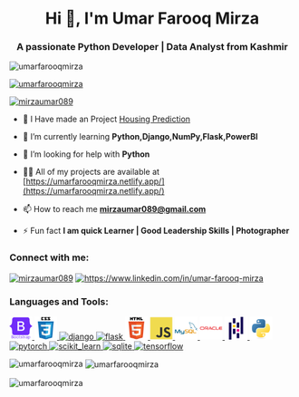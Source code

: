 <h1 align="center">Hi 👋, I'm Umar Farooq Mirza</h1>
<h3 align="center">A passionate Python Developer | Data Analyst from Kashmir</h3>

<p align="left"> <img src="https://komarev.com/ghpvc/?username=umarfarooqmirza&label=Profile%20views&color=0e75b6&style=flat" alt="umarfarooqmirza" /> </p>

<p align="left"> <a href="https://github.com/ryo-ma/github-profile-trophy"><img src="https://github-profile-trophy.vercel.app/?username=umarfarooqmirza" alt="umarfarooqmirza" /></a> </p>

<p align="left"> <a href="https://twitter.com/mirzaumar089" target="blank"><img src="https://img.shields.io/twitter/follow/mirzaumar089?logo=twitter&style=for-the-badge" alt="mirzaumar089" /></a> </p>

- 🔭 I Have made an Project [Housing Prediction](https://github.com/UmarFarooqMirza/HRP)

- 🌱 I’m currently learning **Python,Django,NumPy,Flask,PowerBI**

- 🤝 I’m looking for help with **Python**

- 👨‍💻 All of my projects are available at [https://umarfarooqmirza.netlify.app/](https://umarfarooqmirza.netlify.app/)

- 📫 How to reach me **mirzaumar089@gmail.com**

- ⚡ Fun fact **I am quick Learner | Good Leadership Skills | Photographer**

<h3 align="left">Connect with me:</h3>
<p align="left">
<a href="https://twitter.com/mirzaumar089" target="blank"><img align="center" src="https://raw.githubusercontent.com/rahuldkjain/github-profile-readme-generator/master/src/images/icons/Social/twitter.svg" alt="mirzaumar089" height="30" width="40" /></a>
<a href="https://linkedin.com/in/https://www.linkedin.com/in/umar-farooq-mirza" target="blank"><img align="center" src="https://raw.githubusercontent.com/rahuldkjain/github-profile-readme-generator/master/src/images/icons/Social/linked-in-alt.svg" alt="https://www.linkedin.com/in/umar-farooq-mirza" height="30" width="40" /></a>
</p>

<h3 align="left">Languages and Tools:</h3>
<p align="left"> <a href="https://getbootstrap.com" target="_blank" rel="noreferrer"> <img src="https://raw.githubusercontent.com/devicons/devicon/master/icons/bootstrap/bootstrap-plain-wordmark.svg" alt="bootstrap" width="40" height="40"/> </a> <a href="https://www.w3schools.com/css/" target="_blank" rel="noreferrer"> <img src="https://raw.githubusercontent.com/devicons/devicon/master/icons/css3/css3-original-wordmark.svg" alt="css3" width="40" height="40"/> </a> <a href="https://www.djangoproject.com/" target="_blank" rel="noreferrer"> <img src="https://cdn.worldvectorlogo.com/logos/django.svg" alt="django" width="40" height="40"/> </a> <a href="https://flask.palletsprojects.com/" target="_blank" rel="noreferrer"> <img src="https://www.vectorlogo.zone/logos/pocoo_flask/pocoo_flask-icon.svg" alt="flask" width="40" height="40"/> </a> <a href="https://www.w3.org/html/" target="_blank" rel="noreferrer"> <img src="https://raw.githubusercontent.com/devicons/devicon/master/icons/html5/html5-original-wordmark.svg" alt="html5" width="40" height="40"/> </a> <a href="https://developer.mozilla.org/en-US/docs/Web/JavaScript" target="_blank" rel="noreferrer"> <img src="https://raw.githubusercontent.com/devicons/devicon/master/icons/javascript/javascript-original.svg" alt="javascript" width="40" height="40"/> </a> <a href="https://www.mysql.com/" target="_blank" rel="noreferrer"> <img src="https://raw.githubusercontent.com/devicons/devicon/master/icons/mysql/mysql-original-wordmark.svg" alt="mysql" width="40" height="40"/> </a> <a href="https://www.oracle.com/" target="_blank" rel="noreferrer"> <img src="https://raw.githubusercontent.com/devicons/devicon/master/icons/oracle/oracle-original.svg" alt="oracle" width="40" height="40"/> </a> <a href="https://pandas.pydata.org/" target="_blank" rel="noreferrer"> <img src="https://raw.githubusercontent.com/devicons/devicon/2ae2a900d2f041da66e950e4d48052658d850630/icons/pandas/pandas-original.svg" alt="pandas" width="40" height="40"/> </a> <a href="https://www.python.org" target="_blank" rel="noreferrer"> <img src="https://raw.githubusercontent.com/devicons/devicon/master/icons/python/python-original.svg" alt="python" width="40" height="40"/> </a> <a href="https://pytorch.org/" target="_blank" rel="noreferrer"> <img src="https://www.vectorlogo.zone/logos/pytorch/pytorch-icon.svg" alt="pytorch" width="40" height="40"/> </a> <a href="https://scikit-learn.org/" target="_blank" rel="noreferrer"> <img src="https://upload.wikimedia.org/wikipedia/commons/0/05/Scikit_learn_logo_small.svg" alt="scikit_learn" width="40" height="40"/> </a> <a href="https://www.sqlite.org/" target="_blank" rel="noreferrer"> <img src="https://www.vectorlogo.zone/logos/sqlite/sqlite-icon.svg" alt="sqlite" width="40" height="40"/> </a> <a href="https://www.tensorflow.org" target="_blank" rel="noreferrer"> <img src="https://www.vectorlogo.zone/logos/tensorflow/tensorflow-icon.svg" alt="tensorflow" width="40" height="40"/> </a> </p>

<p><img align="left" src="https://github-readme-stats.vercel.app/api/top-langs?username=umarfarooqmirza&show_icons=true&locale=en&layout=compact" alt="umarfarooqmirza" /></p>

<p>&nbsp;<img align="center" src="https://github-readme-stats.vercel.app/api?username=umarfarooqmirza&show_icons=true&locale=en" alt="umarfarooqmirza" /></p>

<p><img align="center" src="https://github-readme-streak-stats.herokuapp.com/?user=umarfarooqmirza&" alt="umarfarooqmirza" /></p>
